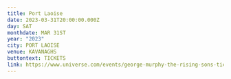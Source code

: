 ```yaml
---
title: Port Laoise
date: 2023-03-31T20:00:00.000Z
day: SAT
monthdate: MAR 31ST
year: "2023"
city: PORT LAOISE
venue: KAVANAGHS
buttontext: TICKETS
link: https://www.universe.com/events/george-murphy-the-rising-sons-tickets-79RKF5
---
```

